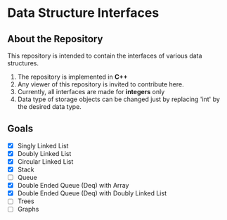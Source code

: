 # Data Structure Interfaces

## About the Repository
This repository is intended to contain the interfaces of various data structures. 

 1. The repository is implemented in **C++**
 2. Any viewer of this repository is invited to contribute here.
 3. Currently, all interfaces are made for **integers** only
 4. Data type of storage objects can be changed just by replacing 'int' by the desired data type.

## Goals

 - [x] Singly Linked List
 - [x] Doubly Linked List
 - [X] Circular Linked List
 - [X] Stack
 - [ ] Queue
 - [X] Double Ended Queue (Deq) with Array
 - [X] Double Ended Queue (Deq) with Doubly Linked List
 - [ ] Trees
 - [ ] Graphs
